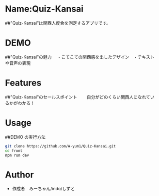 # Name:Quiz-Kansai

##"Quiz-Kansai"は関西人度合を測定するアプリです。

# DEMO

##"Quiz-Kansai"の魅力　 ・こてこての関西感を出したデザイン　・テキストや音声の表現

# Features

##"Quiz-Kansai"のセールスポイント
　　自分がどのくらい関西人になれているかがわかる！

# Usage

##DEMO の実行方法

```bash
git clone https://github.com/A-yum1/Quiz-Kansai.git
cd front
npm run dev
```

# Author

- 作成者　みーちゃん/indo/しずと

```

```
